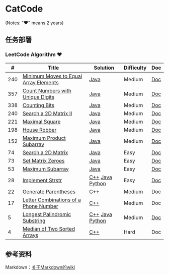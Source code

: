 # CatCode
(Notes: "&hearts;" means 2 years)

## 任务部署

### LeetCode Algorithm &hearts;

| # | Title | Solution | Difficulty | Doc |
|---| ----- | -------- | ---------- | --- |
|240|[Minimum Moves to Equal Array Elements](https://leetcode.com/problems/Minimum-Moves-to-Equal-Array-Elements/) | [Java](./java/453.MinimumMovestoEqualArrayElements.java) |Medium|[Doc](./doc/453.MinimumMovestoEqualArrayElements.md)
|357|[Count Numbers with Unique Digits](https://leetcode.com/problems/count-numbers-with-unique-digits/)| [Java](./java/357.CountNumberswithUniqueDigits.java) |Medium|[Doc](./doc/357.CountNumberswithUniqueDigits.md)
|338|[Counting Bits](https://leetcode.com/problems/counting-bits/)| [Java](./java/338.CountingBits.java)|Medium|[Doc](./doc/338.CountingBits.md)
|240|[Search a 2D Matrix II](https://leetcode.com/problems/Search-a-2D-Matrix-ii/) | [Java](./java/240.Searcha2DMatrixII.java) |Medium|[Doc](./doc/240.Searcha2DMatrixII.md)
|221|[Maximal Square](https://leetcode.com/problems/maximal-square/) | [Java](./java/221.MaximalSquare.java) |Medium|[Doc](./doc/221.MaximalSquare.md)
|198|[House Robber](https://leetcode.com/problems/house-robber/) | [Java](../java/198.HouseRobber.java) |Medium|[Doc](./doc/198.HouseRobber.md)
|152|[Maximum Product Subarray](https://leetcode.com/problems/maximum-product-subarray/) | [Java](./java/152.MaximumProductSubarray.java) |Medium|[Doc](./doc/152.MaximumProductSubarray.md)
|74|[Search a 2D Matrix](https://leetcode.com/problems/Search-a-2D-Matrix/)| [Java](../java/74.Searcha2DMatrix.java) | Easy|[Doc](./doc/74.Searcha2DMatrix.md)
|73|[Set Matrix Zeroes](https://leetcode.com/problems/Set-Matrix-Zeroes/)| [Java](../java/73.SetMatrixZeroes.java) | Easy|[Doc](./doc/73.SetMatrixZeroes.md)
|53|[Maximum Subarray](https://leetcode.com/problems/maximum-subarray/)| [Java](../java/53.MaximumSubarray.java) | Easy|[Doc](./doc/53.MaximumSubarray.md)
|28|[Implement Strstr](https://leetcode.com/problems/implement-strstr/)| [C++](./cpp/28.ImplementstrStr().cpp) [Java](./java/28.ImplementstrStr.java) [Python](./python/28.ImplementstrStr.py)|Easy|[Doc](./doc/28.ImplementstrStr.md)
|22|[Generate Parentheses](https://leetcode.com/problems/generate-parentheses/)| [C++](./cpp/22.GenerateParentheses.cpp)|Medium|Doc
|17|[Letter Combinations of a Phone Number](https://leetcode.com/problems/letter-combinations-of-a-phone-number/)| [C++](./cpp/17.LetterCombinationsofaPhoneNumber.cpp)|Medium|Doc
|5|[Longest Palindromic Substring](https://leetcode.com/problems/longest-palindromic-substring/)|  [C++](./cpp/5.LongestPalindromicSubstring.cpp) [Java](./java/5.LongestPalindromicSubstring.java) [Python](./python/5.LongestPalindromicSubstring.py)|Medium|[Doc](./doc/5.LongestPalindromicSubstring.md)
|4|[Median of Two Sorted Arrays](https://leetcode.com/problems/median-of-two-sorted-arrays/)| [C++](./cpp/4.MedianofTwoSortedArrays.cpp)|Hard|Doc

## 参考资料
Markdown：[关于Markdown的wiki](https://en.wikipedia.org/wiki/Markdown)




